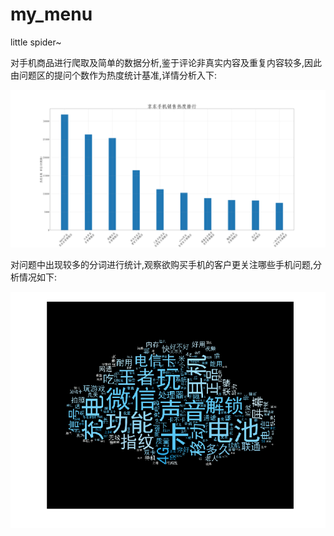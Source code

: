 # my_menu
little spider~

对手机商品进行爬取及简单的数据分析,鉴于评论非真实内容及重复内容较多,因此由问题区的提问个数作为热度统计基准,详情分析入下:

![image](https://github.com/guguji12345/image/blob/master/%E7%83%AD%E5%BA%A6%E5%88%86%E6%9E%90.png)

对问题中出现较多的分词进行统计,观察欲购买手机的客户更关注哪些手机问题,分析情况如下:

![image](https://github.com/guguji12345/image/blob/master/%E8%AF%8D%E4%BA%91%E5%88%86%E6%9E%90.png)
